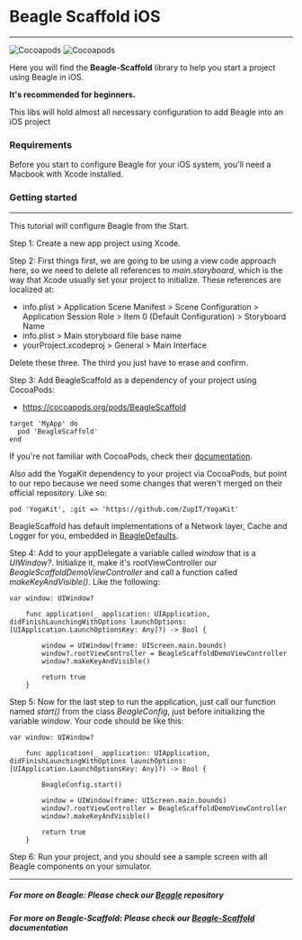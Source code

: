 # Beagle Scaffold iOS
<hr>

![Cocoapods](https://img.shields.io/cocoapods/v/BeagleScaffold?label=Beagle-Scaffold)
![Cocoapods](https://img.shields.io/cocoapods/v/Beagle?label=Beagle)

Here you will find the **Beagle-Scaffold** library to help you start a project using Beagle in iOS.

**It's recommended for beginners.**

This libs will hold almost all necessary configuration to add Beagle into an iOS project

### Requirements
Before you start to configure Beagle for your iOS system, you'll need a Macbook with Xcode installed. 

### Getting started
<hr>

This tutorial will configure Beagle from the Start.

Step 1: Create a new app project using Xcode.

Step 2: First things first, we are going to be using a view code approach here, so we need to delete all references to _main.storyboard_, which is the way that Xcode usually set your project to initialize. These references are localized at:

* info.plist > Application Scene Manifest > Scene Configuration > Application Session Role > Item 0 (Default Configuration) > Storyboard Name
* info.plist > Main storyboard file base name
* yourProject.xcodeproj > General > Main Interface

Delete these three. The third you just have to erase and confirm.

Step 3: Add BeagleScaffold as a dependency of your project using CocoaPods:
- https://cocoapods.org/pods/BeagleScaffold

```
target 'MyApp' do
  pod 'BeagleScaffold'
end
```

If you're not familiar with CocoaPods, check their [documentation](https://guides.cocoapods.org/).

Also add the YogaKit dependency to your project via CocoaPods, but point to our repo because we need some changes that weren't merged on their official repository. Like so:

```
pod 'YogaKit', :git => 'https://github.com/ZupIT/YogaKit'
```

BeagleScaffold has default implementations of a Network layer, Cache and Logger for you, embedded in [BeagleDefaults](https://github.com/ZupIT/beagle-helpers/tree/main/iOS/beagle-defaults).

Step 4: Add to your appDelegate a variable called _window_ that is a _UIWindow?_. Initialize it, make it's rootViewController our _BeagleScaffoldDemoViewController_ and call a function called _makeKeyAndVisible()_. Like the following:

```
var window: UIWindow?

    func application(_ application: UIApplication, didFinishLaunchingWithOptions launchOptions: [UIApplication.LaunchOptionsKey: Any]?) -> Bool {
        
        window = UIWindow(frame: UIScreen.main.bounds)
        window?.rootViewController = BeagleScaffoldDemoViewController
        window?.makeKeyAndVisible()
        
        return true
    }
```

Step 5: Now for the last step to run the application, just call our function named _start()_ from the class _BeagleConfig_, just before initializing the variable _window_. Your code should be like this:

```
var window: UIWindow?

    func application(_ application: UIApplication, didFinishLaunchingWithOptions launchOptions: [UIApplication.LaunchOptionsKey: Any]?) -> Bool {
    
        BeagleConfig.start()
        
        window = UIWindow(frame: UIScreen.main.bounds)
        window?.rootViewController = BeagleScaffoldDemoViewController
        window?.makeKeyAndVisible()
        
        return true
    }
```
Step 6: Run your project, and you should see a sample screen with all Beagle components on your simulator.


<hr>

##### For more on Beagle: Please check our [Beagle](https://github.com/ZupIT/beagle) repository
##### For more on Beagle-Scaffold: Please check our [Beagle-Scaffold](https://docs.usebeagle.io/home/) documentation 
